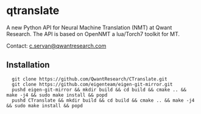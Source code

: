 # qtranslate

A new Python API for Neural Machine Translation (NMT) at Qwant Research.
The API is based on OpenNMT a lua/Torch7 toolkit for MT.

Contact: c.servan@qwantresearch.com

## Installation

```  git clone https://github.com/QwantResearch/qtranslate.git
  git clone https://github.com/QwantResearch/CTranslate.git 
  git clone https://github.com/eigenteam/eigen-git-mirror.git 
  pushd eigen-git-mirror && mkdir build && cd build && cmake .. && make -j4 && sudo make install && popd 
  pushd CTranslate && mkdir build && cd build && cmake .. && make -j4 && sudo make install && popd
``` 


